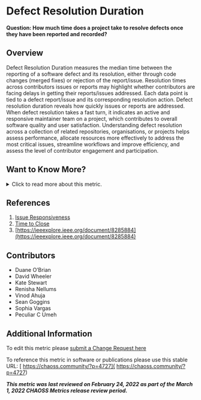 # Defect Resolution Duration

**Question: How much time does a project take to resolve defects once they have been reported and recorded?** 


## Overview
Defect Resolution Duration measures the median time between the reporting of a software defect and its resolution, either through code changes (merged fixes) or rejection of the report/issue.  Resolution times across contributors issues or reports may highlight whether contributors are facing delays in getting their reports/issues addressed.  Each data point is tied to a defect report/issue and its corresponding resolution action. Defect resolution duration reveals how quickly issues or reports are addressed. When defect resolution takes a fast turn, it indicates an active and responsive maintainer team on a project, which contributes to overall software quality and user satisfaction. Understanding defect resolution across a collection of related repositories, organisations, or projects helps assess performance,  allocate resources more effectively to address the most critical issues,  streamline workflows and improve efficiency, and assess the level of contributor engagement and participation.


## Want to Know More?

<span markdown="1"><details>
<summary>Click to read more about this metric.</summary>

### Data Collection Strategies 
Collecting issues from an issue tracker, along with corresponding labels, and making a preliminary assessment of whether or not the report reflects an issue. 


### Filters 
Include a Filter
* Defect resolution tied to a code change, or [change requests](https://chaoss.community/metric-change-requests/)
* Defect resolution speed measures to indicate the aggregated (average, mean, median) time that transpires between the identification of a defect and its closure via merging a [change requests](https://chaoss.community/metric-change-requests/).  
* Any issue that is labeled as a defect resolution when code is merged into a version available to users (Labels vary by repository). 
* Labels in GitHub, GitLab, Bugzilla, SourceForge, or any other Issue tracking system that indicates the “issue” represents a software defect. 
* Linked issues associated with [change requests](https://chaoss.community/metric-change-requests/), or an indication that no issue is linked to some percentage of [change requests](https://chaoss.community/metric-change-requests/). 


### Visualizations
The Four Keys project can be modified to focus on defect resolution and impact.

![Four Key Project](https://github.com/chaoss/wg-risk/blob/main/focus-areas/code-quality/images/defect-resolution-time_four-key-project.png)

Source: This image is sourced from [Four Keys project] (https://github.com/GoogleCloudPlatform/fourkeys)


![Augur](https://github.com/chaoss/wg-risk/blob/main/focus-areas/code-quality/images/defect-resolution-time_augur-api.png)


Augur’s visualization API can be applied with a filter on defect tags. 


Source: This image is sourced from [Augur](http://augur.chaoss.io/api/unstable/pull_request_reports/Average_PR_duration?repo_id=25440) and http://new.augurlabs.io 


![Grimoirelab](https://github.com/chaoss/wg-risk/blob/main/focus-areas/code-quality/images/defect-resolution-time_grimoirelab-api.png)


Grimoirelab can apply defect related filters to change request data. 

Source: This image is sourced from [GrimoireLab](https://bit.ly/3vftkc1)
</details></span>


## References
1. [Issue Responsiveness](https://chaoss.community/metric-issue-response-time/)
2. [Time to Close](https://chaoss.community/metric-time-to-close/)
3. [https://ieeexplore.ieee.org/document/8285884](https://ieeexplore.ieee.org/document/8285884) 


## Contributors
* Duane O’Brian
* David Wheeler
* Kate Stewart
* Renisha Nellums
* Vinod Ahuja
* Sean Goggins
* Sophia Vargas
* Peculiar C Umeh


## Additional Information
To edit this metric please [submit a Change Request here](https://github.com/chaoss/wg-risk/blob/main/focus-areas/code-quality/defect-resolution-duration.md)

To reference this metric in software or publications please use this stable URL: [ https://chaoss.community/?p=4727]( https://chaoss.community/?p=4727)


***This metric was last reviewed on February 24, 2022 as part of the March 1, 2022 CHAOSS Metrics release review period.***

<!-- # For groupings in the knowledge base
Context tags: Software 
Keyword tags: risk, defect, resolution, issues, issue, issues open, issues closed, defect resolution, bug
→ 

